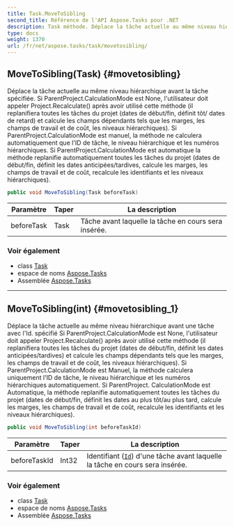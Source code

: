 ```yaml
---
title: Task.MoveToSibling
second_title: Référence de l'API Aspose.Tasks pour .NET
description: Task méthode. Déplace la tâche actuelle au même niveau hiérarchique avant la tâche spécifiée. Si ParentProject.CalculationMode est None lutilisateur doit appeler Project.Recalculate après avoir utilisé cette méthode il replanifiera toutes les tâches du projet dates de début/fin définit tôt/ dates de retard et calcule les champs dépendants tels que les marges les champs de travail et de coût les niveaux hiérarchiques. Si ParentProject.CalculationMode est manuel la méthode ne calculera automatiquement que lID de tâche le niveau hiérarchique et les numéros hiérarchiques. Si ParentProject.CalculationMode est automatique la méthode replanifie automatiquement toutes les tâches du projet dates de début/fin définit les dates anticipées/tardives calcule les marges les champs de travail et de coût recalcule les identifiants et les niveaux hiérarchiques.
type: docs
weight: 1370
url: /fr/net/aspose.tasks/task/movetosibling/
---
```

## MoveToSibling(Task) {#movetosibling}

Déplace la tâche actuelle au même niveau hiérarchique avant la tâche spécifiée. Si ParentProject.CalculationMode est None, l'utilisateur doit appeler Project.Recalculate() après avoir utilisé cette méthode (il replanifiera toutes les tâches du projet (dates de début/fin, définit tôt/ dates de retard) et calcule les champs dépendants tels que les marges, les champs de travail et de coût, les niveaux hiérarchiques). Si ParentProject.CalculationMode est manuel, la méthode ne calculera automatiquement que l'ID de tâche, le niveau hiérarchique et les numéros hiérarchiques. Si ParentProject.CalculationMode est automatique la méthode replanifie automatiquement toutes les tâches du projet (dates de début/fin, définit les dates anticipées/tardives, calcule les marges, les champs de travail et de coût, recalcule les identifiants et les niveaux hiérarchiques).

```csharp
public void MoveToSibling(Task beforeTask)
```

| Paramètre | Taper | La description |
| --- | --- | --- |
| beforeTask | Task | Tâche avant laquelle la tâche en cours sera insérée. |

### Voir également

* class [Task](../)
* espace de noms [Aspose.Tasks](../../task/)
* Assemblée [Aspose.Tasks](../../../)

---

## MoveToSibling(int) {#movetosibling_1}

Déplace la tâche actuelle au même niveau hiérarchique avant une tâche avec l'Id. spécifié Si ParentProject.CalculationMode est None, l'utilisateur doit appeler Project.Recalculate() après avoir utilisé cette méthode (il replanifiera toutes les tâches du projet (dates de début/fin, définit les dates anticipées/tardives) et calcule les champs dépendants tels que les marges, les champs de travail et de coût, les niveaux hiérarchiques). Si ParentProject.CalculationMode est Manuel, la méthode calculera uniquement l'ID de tâche, le niveau hiérarchique et les numéros hiérarchiques automatiquement. Si ParentProject. CalculationMode est Automatique, la méthode replanifie automatiquement toutes les tâches du projet (dates de début/fin, définit les dates au plus tôt/au plus tard, calcule les marges, les champs de travail et de coût, recalcule les identifiants et les niveaux hiérarchiques).

```csharp
public void MoveToSibling(int beforeTaskId)
```

| Paramètre | Taper | La description |
| --- | --- | --- |
| beforeTaskId | Int32 | Identifiant ([`Id`](../../tsk/id/)) d'une tâche avant laquelle la tâche en cours sera insérée. |

### Voir également

* class [Task](../)
* espace de noms [Aspose.Tasks](../../task/)
* Assemblée [Aspose.Tasks](../../../)


